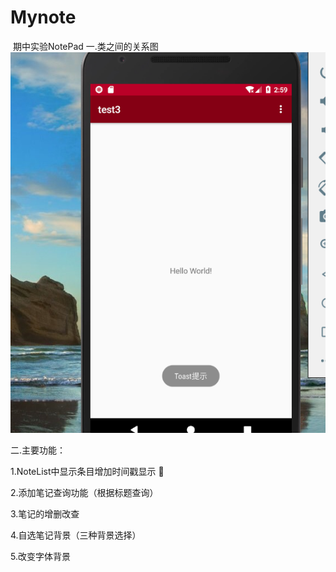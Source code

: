 # Mynote
 ​      期中实验NotePad
 一.类之间的关系图
 ![image](https://github.com/940275947/cextest3/blob/master/image/image1.png)

二.主要功能：

1.NoteList中显示条目增加时间戳显示  

2.添加笔记查询功能（根据标题查询）

3.笔记的增删改查

4.自选笔记背景（三种背景选择）

5.改变字体背景
